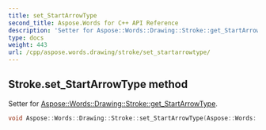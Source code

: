 ```yaml
---
title: set_StartArrowType
second_title: Aspose.Words for C++ API Reference
description: 'Setter for Aspose::Words::Drawing::Stroke::get_StartArrowType.'
type: docs
weight: 443
url: /cpp/aspose.words.drawing/stroke/set_startarrowtype/
---
```

## Stroke.set_StartArrowType method


Setter for [Aspose::Words::Drawing::Stroke::get_StartArrowType](../get_startarrowtype/).

```cpp
void Aspose::Words::Drawing::Stroke::set_StartArrowType(Aspose::Words::Drawing::ArrowType value)
```

